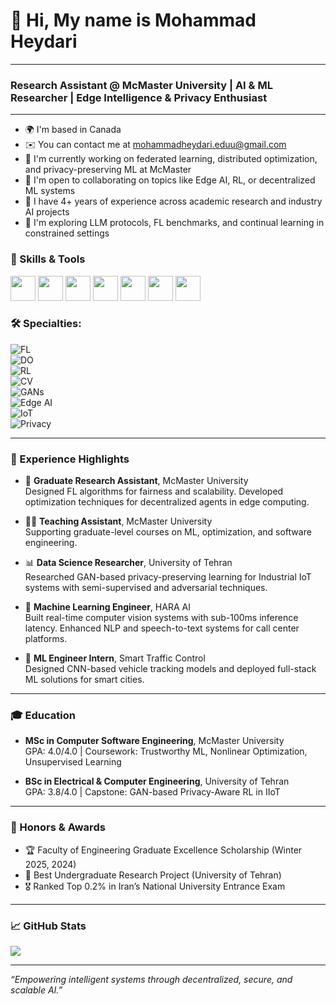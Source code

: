 # 👋 Hi, My name is Mohammad Heydari

---

### Research Assistant @ McMaster University | AI & ML Researcher | Edge Intelligence & Privacy Enthusiast

---

- 🌍 I'm based in Canada  
- ✉️ You can contact me at [mohammadheydari.eduu@gmail.com](mailto:mohammadheydari.eduu@gmail.com)  
- 🚀 I'm currently working on federated learning, distributed optimization, and privacy-preserving ML at McMaster  
- 🤝 I'm open to collaborating on topics like Edge AI, RL, or decentralized ML systems  
- 💼 I have 4+ years of experience across academic research and industry AI projects  
- 🧠 I'm exploring LLM protocols, FL benchmarks, and continual learning in constrained settings
  



### 🔧 Skills & Tools

<p align="left">
  <img src="https://cdn.jsdelivr.net/gh/devicons/devicon/icons/python/python-original.svg" width="40" />
  <img src="https://cdn.jsdelivr.net/gh/devicons/devicon/icons/pytorch/pytorch-original.svg" width="40" />
  <img src="https://cdn.jsdelivr.net/gh/devicons/devicon/icons/tensorflow/tensorflow-original.svg" width="40" />
  <img src="https://cdn.jsdelivr.net/gh/devicons/devicon/icons/numpy/numpy-original.svg" width="40" />
  <img src="https://cdn.jsdelivr.net/gh/devicons/devicon/icons/pandas/pandas-original.svg" width="40" />
  <img src="https://cdn.jsdelivr.net/gh/devicons/devicon/icons/linux/linux-original.svg" width="40" />
  <img src="https://cdn.jsdelivr.net/gh/devicons/devicon/icons/git/git-original.svg" width="40" />
</p>

### 🛠 Specialties:

![FL](https://img.shields.io/badge/Federated%20Learning-blue)  
![DO](https://img.shields.io/badge/Distributed%20Optimization-lightgrey)  
![RL](https://img.shields.io/badge/Reinforcement%20Learning-brightgreen)  
![CV](https://img.shields.io/badge/Computer%20Vision-yellowgreen)  
![GANs](https://img.shields.io/badge/GANs-purple)  
![Edge AI](https://img.shields.io/badge/Edge%20AI-blueviolet)  
![IoT](https://img.shields.io/badge/IoT%20AI%20Systems-orange)  
![Privacy](https://img.shields.io/badge/Privacy--Preserving%20ML-lightblue)

---

### 🚀 Experience Highlights

- 🧠 **Graduate Research Assistant**, McMaster University  
  Designed FL algorithms for fairness and scalability. Developed optimization techniques for decentralized agents in edge computing.

- 👨‍🏫 **Teaching Assistant**, McMaster University  
  Supporting graduate-level courses on ML, optimization, and software engineering.

- 📊 **Data Science Researcher**, University of Tehran  
  Researched GAN-based privacy-preserving learning for Industrial IoT systems with semi-supervised and adversarial techniques.

- 🚗 **Machine Learning Engineer**, HARA AI  
  Built real-time computer vision systems with sub-100ms inference latency. Enhanced NLP and speech-to-text systems for call center platforms.

- 🎥 **ML Engineer Intern**, Smart Traffic Control  
  Designed CNN-based vehicle tracking models and deployed full-stack ML solutions for smart cities.

---

### 🎓 Education

- **MSc in Computer Software Engineering**, McMaster University  
  GPA: 4.0/4.0 | Coursework: Trustworthy ML, Nonlinear Optimization, Unsupervised Learning

- **BSc in Electrical & Computer Engineering**, University of Tehran  
  GPA: 3.8/4.0 | Capstone: GAN-based Privacy-Aware RL in IIoT

---

### 🏅 Honors & Awards

- 🏆 Faculty of Engineering Graduate Excellence Scholarship (Winter 2025, 2024)  
- 🥇 Best Undergraduate Research Project (University of Tehran)  
- 🎖️ Ranked Top 0.2% in Iran’s National University Entrance Exam  

---

### 📈 GitHub Stats

<p align="left">
  <img src="https://github-readme-stats.vercel.app/api?username=heydarimo&show_icons=true&theme=tokyonight" />
</p>


---

_“Empowering intelligent systems through decentralized, secure, and scalable AI.”_

